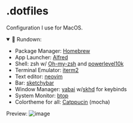 # .dotfiles
Configuration I use for MacOS.

<details open>
<summary>🏃 Rundown:</summary>

- Package Manager: [Homebrew](https://brew.sh/)
- App Launcher: [Alfred](https://www.alfredapp.com/)
- Shell: zsh w/ [Oh-my-zsh](https://github.com/ohmyzsh/ohmyzsh) and [powerlevel10k](https://github.com/romkatv/powerlevel10k) 
- Terminal Emulator: [iterm2](https://iterm2.com/)
- Text editor: [neovim](https://github.com/neovim/neovim)
- Bar: [sketchybar](https://github.com/FelixKratz/SketchyBar)
- Window Manager: [yabai](https://github.com/koekeishiya/yabai) w/[skhd](https://github.com/koekeishiya/skhd) for keybinds
- System Monitor: [btop](https://github.com/aristocratos/btop)
- Colortheme for all: [Catppucin](https://github.com/catppuccin/catppuccin) (mocha)

</details>

Preview:
![image](https://github.com/Kaionguyen/.config/assets/107159508/75e0d2a2-d174-479b-a8d0-aecafcb28402)
